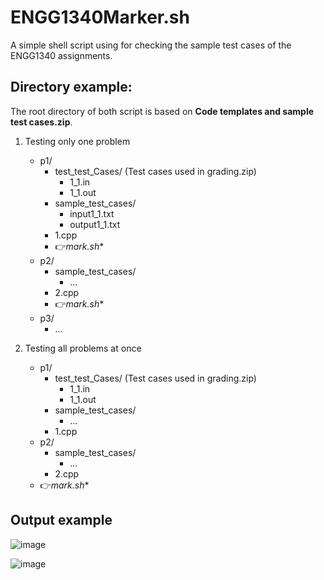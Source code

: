 # ENGG1340Marker.sh

A simple shell script using for checking the sample test cases of the ENGG1340 assignments.

## Directory example:
The root directory of both script is based on **Code templates and sample test cases.zip**.

1. Testing only one problem
   - p1/
     - test_test_Cases/  (Test cases used in grading.zip)
       -  1_1.in
       -  1_1.out
     - sample_test_cases/
       - input1_1.txt
       - output1_1.txt
     - 1.cpp
     - 👉**mark*.sh**
   - p2/
     - sample_test_cases/
       - ...
     - 2.cpp
     - 👉**mark*.sh**
   - p3/
     - ...

2. Testing all problems at once
   - p1/
     - test_test_Cases/  (Test cases used in grading.zip)
       -  1_1.in
       -  1_1.out
     - sample_test_cases/
       - ...
     - 1.cpp
   - p2/
     - sample_test_cases/
       - ...
     - 2.cpp
   - 👉**mark*.sh**


## Output example
![image](https://user-images.githubusercontent.com/87050903/165787614-19a40843-8663-4ef0-b36c-dbe83a7d02c1.png)

![image](https://user-images.githubusercontent.com/87050903/165787622-75213ad2-9978-4731-a88f-a3f6ccf34589.png)
